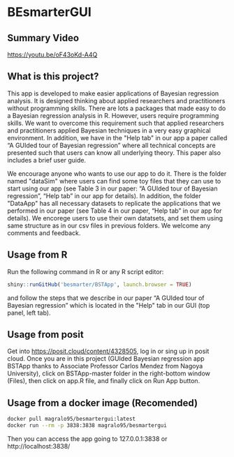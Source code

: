 # BEsmarterGUI

## Summary Video

https://youtu.be/oF43oKd-A4Q

## What is  this project?
This app is developed to make easier applications of Bayesian regression analysis. It is designed thinking about applied researchers and practitioners without programming skills. There are lots a packages that made easy to do a Bayesian regression analysis in R. However, users require programming skills. We want to overcome this requirement such that applied researchers and practitioners applied Bayesian techniques in a very easy graphical environment. In addition, we have in the "Help tab" in our app a paper called “A GUIded tour of Bayesian regression” where all technical concepts are presented such that users can know all underlying theory. This paper also includes a brief user guide.


We encourage anyone who wants to use our app to do it. There is the folder named "dataSim" where users can find some toy files that they can use to start using our app (see Table 3 in our paper: “A GUIded tour of Bayesian regression”, “Help tab” in our app for details). In addition, the folder "DataApp" has all necessary datasets to replicate the applications that we performed in our paper (see Table 4 in our paper, “Help tab” in our app for details). We encorege users to use their own datatsets, and set them using same structure as in our csv files in previous folders. We welcome any comments and feedback.

## Usage from R
Run the following command in R or any R script editor: 
```r
shiny::runGitHub('besmarter/BSTApp', launch.browser = TRUE)
```
and follow the steps that we describe in our paper “A GUIded tour of Bayesian regression” which is located in the "Help" tab in our GUI (top panel, left tab).

## Usage from posit
Get into https://posit.cloud/content/4328505, log in or sing up in posit cloud. Once you are in this project (GUIded Bayesian regression app BSTApp thanks to Associate Professor Carlos Mendez from Nagoya University), click on BSTApp-master folder in the right-bottom window (Files), then click on app.R file, and finally click on Run App button. 

## Usage from a docker image (Recomended)

```bash
docker pull magralo95/besmartergui:latest
docker run --rm -p 3838:3838 magralo95/besmartergui
```

Then you can access the app going to 127.0.0.1:3838 or http://localhost:3838/


